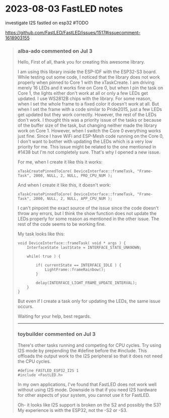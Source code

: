 # 2023-08-03 FastLED notes


investigate I2S fastled on esp32 #TODO 

https://github.com/FastLED/FastLED/issues/1517#issuecomment-1618903155
> ### alba-ado commented on Jul 3
> 
> Hello, First of all, thank you for creating this awesome library.
> 
> I am using this library inside the ESP-IDF with the ESP32-S3 board. While testing out some code, I noticed that the library does not work properly when pinned to Core 1 with the xTaskCreate. I am driving merely 16 LEDs and it works fine on Core 0, but when I pin the task on Core 1, the lights either don't work at all or only a few LEDs get updated. I use WS2812B chips with the library. For some reason, when I set the whole frame to a fixed color it doesn't work at all. But when I set the frame with a code similar to Pride2015, just a few LEDs get updated but they work correctly. However, the rest of the LEDs don't work. I thought this was a priority issue of the tasks or because of the buffer size of the task, but changing neither made the library work on Core 1. However, when I switch the Core 0 everything works just fine. Since I have WiFi and ESP-Mesh code running on the Core 0, I don't want to bother with updating the LEDs which is a very low priority for me. This issue might be related to the one mentioned in #1438 but I'm not completely sure. That's why I opened a new issue.
> 
> For me, when I create it like this it works:
> 
> ```
> xTaskCreatePinnedToCore( DeviceInterface::frameTask, "Frame-Task", 2000, NULL, 2, NULL, PRO_CPU_NUM );
> ```
> 
> And when I create it like this, it doesn't work:
> 
> ```
> xTaskCreatePinnedToCore( DeviceInterface::frameTask, "Frame-Task", 2000, NULL, 2, NULL, APP_CPU_NUM );
> ```
> 
> I can't pinpoint the exact source of the issue since the code doesn't throw any errors, but I think the show function does not update the LEDs properly for some reason as mentioned in the other issue. The rest of the code seems to be working fine.
> 
> My task looks like this:
> 
> ```
> void DeviceInterface::frameTask( void * args ) {
>     InterfaceState lastState = INTERFACE_STATE_UNKNOWN;
> 
>     while( true ) {
>         
>         if( currentState == INTERFACE_IDLE ) {
>             LightFrame::frameRainbow();
>         }
>         
>         delay(INTERFACE_LIGHT_FRAME_UPDATE_INTERVAL);
>     }
> }
> ```
> 
> But even if I create a task only for updating the LEDs, the same issue occurs.
> 
> Waiting for your help, best regards.
>
>
> ---
>
> ### toybuilder commented on Jul 3 
>
> There's other tasks running and competing for CPU cycles. Try using I2S mode by prepending the #define before the #include. This offloads the output work to the I2S peripheral so that it does not need the CPU cycles.
> 
> ```
> #define FASTLED_ESP32_I2S 1
> #include <FastLED.h>
> ```
> 
> In my own applications, I've found that FastLED does not work well without using I2S mode. Downside is that if you need I2S hardware for other aspects of your system, you cannot use it for FastLED.
> 
> Oh- it looks like I2S support is broken on the S2 and possibly the S3? My experience is with the ESP32, not the -S2 or -S3.

